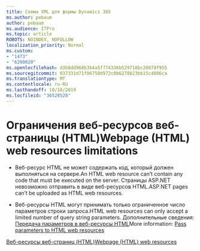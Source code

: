 ```yaml
---
title: Схема XML для формы Dynamics 365
ms.author: pebaum
author: pebaum
ms.audience: ITPro
ms.topic: article
ROBOTS: NOINDEX, NOFOLLOW
localization_priority: Normal
ms.custom:
- "1473"
- "6200020"
ms.openlocfilehash: d3b8dd968b3b4a5f774336b529718bc20870f955
ms.sourcegitcommit: 037331d71f06750d972c0b6278b23bb15c4806ca
ms.translationtype: MT
ms.contentlocale: ru-RU
ms.lasthandoff: 10/18/2019
ms.locfileid: "36528528"
---
```

# <a name="webpage-html-web-resources-limitations"></a><span data-ttu-id="58c96-102">Ограничения веб-ресурсов веб-страницы (HTML)</span><span class="sxs-lookup"><span data-stu-id="58c96-102">Webpage (HTML) web resources limitations</span></span>

* <span data-ttu-id="58c96-103">Веб-ресурс HTML не может содержать код, который должен выполняться на сервере.</span><span class="sxs-lookup"><span data-stu-id="58c96-103">An HTML web resource can’t contain any code that must be executed on the server.</span></span> <span data-ttu-id="58c96-104">Страницы ASP.NET невозможно отправить в виде веб-ресурсов HTML.</span><span class="sxs-lookup"><span data-stu-id="58c96-104">ASP.NET pages can’t be uploaded as HTML web resources.</span></span>

* <span data-ttu-id="58c96-105">Веб-ресурсы HTML могут принимать только ограниченное число параметров строки запроса.</span><span class="sxs-lookup"><span data-stu-id="58c96-105">HTML web resources can only accept a limited number of query string parameters.</span></span> <span data-ttu-id="58c96-106">Дополнительные сведения: [Передача параметров в веб-ресурсы HTML](https://docs.microsoft.com/dynamics365/customer-engagement/developer/webpage-html-web-resources#BKMK_PassingParametersToWebResources)</span><span class="sxs-lookup"><span data-stu-id="58c96-106">More information: [Pass parameters to HTML web resources](https://docs.microsoft.com/dynamics365/customer-engagement/developer/webpage-html-web-resources#BKMK_PassingParametersToWebResources)</span></span>

[<span data-ttu-id="58c96-107">Веб-ресурсы веб-страниц (HTML)</span><span class="sxs-lookup"><span data-stu-id="58c96-107">Webpage (HTML) web resources</span></span>](https://docs.microsoft.com/dynamics365/customer-engagement/developer/webpage-html-web-resources)

